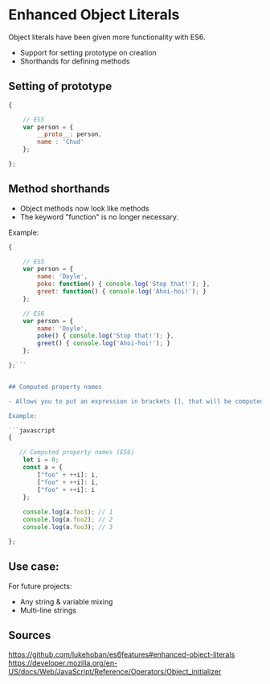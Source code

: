 
# Enhanced Object Literals

Object literals have been given more functionality with ES6.

- Support for setting prototype on creation
- Shorthands for defining methods


## Setting of prototype

```javascript
{

    // ES5
    var person = {
        __proto__: person,
        name : 'Chud'
    };

};
```


## Method shorthands

- Object methods now look like methods
- The keyword "function" is no longer necessary.

Example:

```javascript
{

    // ES5
    var person = {
        name: 'Doyle',
        poke: function() { console.log('Stop that!'); },
        greet: function() { console.log('Ahoi-hoi!'); }
    };

    // ES6
    var person = {
        name: 'Doyle',
        poke() { console.log('Stop that!'); },
        greet() { console.log('Ahoi-hoi!'); }
    };

};```


## Computed property names

- Allows you to put an expression in brackets [], that will be computed as the property name

Example:

```javascript
{

   // Computed property names (ES6)
    let i = 0;
    const a = {
        ["foo" + ++i]: i,
        ["foo" + ++i]: i,
        ["foo" + ++i]: i
    };
    
    console.log(a.foo1); // 1
    console.log(a.foo2); // 2
    console.log(a.foo3); // 3

};
```



## Use case: 

For future projects:

- Any string & variable mixing
- Multi-line strings

## Sources

https://github.com/lukehoban/es6features#enhanced-object-literals
https://developer.mozilla.org/en-US/docs/Web/JavaScript/Reference/Operators/Object_initializer
